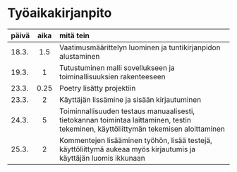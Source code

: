 # Työaikakirjanpito

| päivä | aika | mitä tein  |
| :-----|:----:|:-----|
| 18.3. | 1.5  | Vaatimusmäärittelyn luominen ja tuntikirjanpidon alustaminen |
| 19.3. |  1   | Tutustuminen malli sovellukseen ja toiminallisuuksien rakenteeseen |
| 23.3. | 0.25 | Poetry lisätty projektiin |
| 23.3. |  2   | Käyttäjän lissämine ja sisään kirjautuminen |
| 24.3. |  5   | Toiminnallisuuden testaus manuaalisesti, tietokannan toimintaa laittaminen, testin tekeminen, käyttöliittymän tekemisen aloittaminen |
| 25.3. |  2   | Kommentejen lisääminen työhön, lisää testejä, käyttöliittymä aukeaa myös kirjautumis ja käyttäjän luomis ikkunaan |
